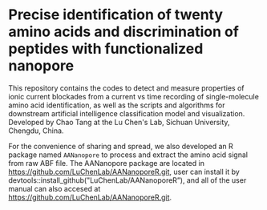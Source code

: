 # Precise identification of twenty amino acids and discrimination of peptides with functionalized nanopore
This repository contains the codes to detect and measure properties of ionic current blockades from a current vs time recording of single-molecule amino acid identification, as well as the scripts and algorithms for downstream artificial intelligence classification model and visualization. Developed by Chao Tang at the Lu Chen's Lab, Sichuan University, Chengdu, China.

For the convenience of sharing and spread, we also developed an R package named `AANanopore` to process and extract the amino acid signal from raw ABF file.  The AANanopore package are located in https://github.com/LuChenLab/AANanoporeR.git, user can install it by devtools::install_github("LuChenLab/AANanoporeR”), and all of the user manual can also accesed at https://github.com/LuChenLab/AANanoporeR.git.
